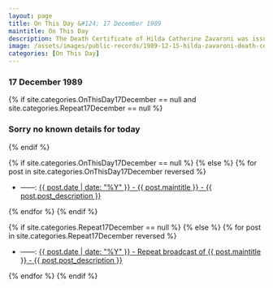 ```yaml
---
layout: page
title: On This Day &#124; 17 December 1989
maintitle: On This Day
description: The Death Certificate of Hilda Catherine Zavaroni was issued.
image: /assets/images/public-records/1989-12-15-hilda-zavaroni-death-certificate.jpg
categories: [On This Day]
---
```


### 17 December 1989

{% if site.categories.OnThisDay17December == null and site.categories.Repeat17December == null %}
  <h3>Sorry no known details for today</h3>
{% endif %}

{% if site.categories.OnThisDay17December == null %}
{% else %}
{% for post in site.categories.OnThisDay17December reversed %}
<ul>
<li> ——: <a href="{{ post.url }}">{{ post.date | date: "%Y" }} - {{ post.maintitle }} - {{ post.post_description }}</a></li>
</ul>
{% endfor %}
{% endif %}

{% if site.categories.Repeat17December == null %}
{% else %}
{% for post in site.categories.Repeat17December reversed %}
<ul>
<li> ——: <a href="{{ post.url }}">{{ post.date | date: "%Y" }} - Repeat broadcast of {{ post.maintitle }} - {{ post.post_description }}</a></li>
</ul>
{% endfor %}
{% endif %}

